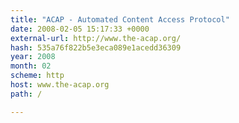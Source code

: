 ```yaml
---
title: "ACAP - Automated Content Access Protocol"
date: 2008-02-05 15:17:33 +0000
external-url: http://www.the-acap.org/
hash: 535a76f822b5e3eca089e1acedd36309
year: 2008
month: 02
scheme: http
host: www.the-acap.org
path: /

---
```



